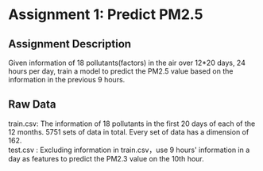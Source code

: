 Assignment 1: Predict PM2.5
===

Assignment Description
---
Given information of 18 pollutants(factors) in the air over 12*20 days, 24 hours per day, train a model to predict the PM2.5 value based on the information in the previous 9 hours.


Raw Data
---
train.csv: The information of 18 pollutants in the first 20 days of each of the 12 months. 5751 sets of data in total. Every set of data has a dimension of 162. <br>
test.csv : Excluding information in train.csv，use 9 hours' information in a day as features to predict the PM2.3 value on the 10th hour.
